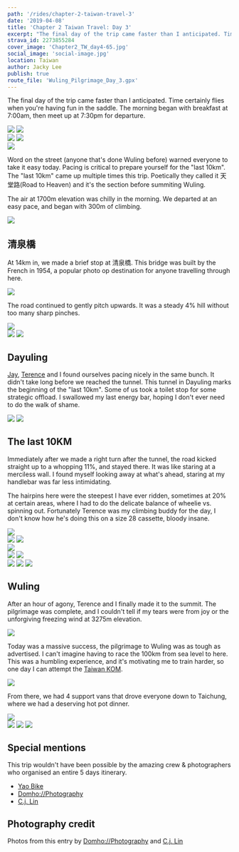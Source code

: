 ```yaml
---
path: '/rides/chapter-2-taiwan-travel-3'
date: '2019-04-08'
title: 'Chapter 2 Taiwan Travel: Day 3'
excerpt: "The final day of the trip came faster than I anticipated. Time certainly flies when you're having fun in the saddle. The morning began with breakfast at 7:00am, then meet up at 7:30pm for departure."
strava_id: 2273855284
cover_image: 'Chapter2_TW_day4-65.jpg'
social_image: 'social-image.jpg'
location: Taiwan
author: Jacky Lee
publish: true
route_file: 'Wuling_Pilgrimage_Day_3.gpx'
---
```


The final day of the trip came faster than I anticipated. Time certainly flies when you're having fun in the saddle. The morning began with breakfast at 7:00am, then meet up at 7:30pm for departure.

<div class='c-photo-cluster'>
<div class='flex'>
<image-zoom><img src='Chapter2_TW_day4-1.jpg'/></image-zoom>
<image-zoom><img src='Chapter2_TW_day4-4.jpg'/></image-zoom>
</div>
<div class='flex'>
<image-zoom><img src='Chapter2_TW_day4-3.jpg'/></image-zoom>
<image-zoom><img src='01.jpg'/></image-zoom>
</div>
<image-zoom><img src='Chapter2_TW_day4-9.jpg'/></image-zoom>
</div>

Word on the street (anyone that's done Wuling before) warned everyone to take it easy today. Pacing is critical to prepare yourself for the "last 10km". The "last 10km" came up multiple times this trip. Poetically they called it 天堂路(Road to Heaven) and it's the section before summiting Wuling.

The air at 1700m elevation was chilly in the morning. We departed at an easy pace, and began with 300m of climbing.

<div class='c-photo-cluster'>
<image-zoom caption="Everyone played it safe, saving enough energy for the last 10km"><img src='Chapter2_TW_day4-10.jpg'/></image-zoom>
</div>

## 清泉橋

At 14km in, we made a brief stop at <marker-link lat='24.297262' lng='121.280214' label='A' zoom='13'>清泉橋</marker-link>. This bridge was built by the French in 1954, a popular photo op destination for anyone travelling through here.

<div class='c-photo-cluster'>
<image-zoom caption="清泉橋"><img src='Chapter2_TW_day4-12.jpg'/></image-zoom>
</div>

The road continued to gently pitch upwards. It was a steady 4% hill without too many sharp pinches.

<div class='c-photo-cluster'>
<image-zoom><img src='Chapter2_TW_day4-21.jpg'/></image-zoom>
<div class='flex'>
<image-zoom><img src='Chapter2_TW_day4-26.jpg'/></image-zoom>
<image-zoom><img src='Chapter2_TW_day4-22.jpg'/></image-zoom>
</div>
</div>

## Dayuling

[Jay](https://www.instagram.com/ecboyy/), [Terence](https://www.instagram.com/terence.yeh/) and I found ourselves pacing nicely in the same bunch. It didn't take long before we reached the tunnel. This tunnel in <marker-link lat='24.180848' lng='121.309831' label='B' zoom='13'>Dayuling</marker-link> marks the beginning of the "last 10km". Some of us took a toilet stop for some strategic offload. I swallowed my last energy bar, hoping I don't ever need to do the walk of shame.

<div class='c-photo-cluster'>
<image-zoom caption="This tunnel marks the beginning of the 'last 10km'"><img src='Chapter2_TW_day4-43.jpg'/></image-zoom>
<image-zoom><img src='Chapter2_TW_day4-56.jpg'/></image-zoom>
</div>

## The last 10KM

Immediately after we made a right turn after the tunnel, the road kicked straight up to a whopping 11%, and stayed there. It was like staring at a merciless wall. I found myself looking away at what's ahead, staring at my handlebar was far less intimidating.

The hairpins here were the steepest I have ever ridden, sometimes at 20% at certain areas, where I had to do the delicate balance of wheelie vs. spinning out. Fortunately Terence was my climbing buddy for the day, I don't know how he's doing this on a size 28 cassette, bloody insane.

<div class='c-photo-cluster'>
<image-zoom caption="Terence, my climbing buddy."><img src='Chapter2_TW_day4-57.jpg'/></image-zoom>
<div class='flex'>
<image-zoom><img src='Chapter2_TW_day4-58.jpg'/></image-zoom>
<image-zoom><img src='Chapter2_TW_day4-59.jpg'/></image-zoom>
</div>
<image-zoom><img src='Chapter2_TW_day4-65.jpg'/></image-zoom>
<div class='flex'>
<image-zoom><img src='Chapter2_TW_day4-85.jpg'/></image-zoom>
<image-zoom><img src='Chapter2_TW_day4-79.jpg'/></image-zoom>
</div>
<div class='flex'>
<image-zoom><img src='Chapter2_TW_day4-77.jpg'/></image-zoom>
<image-zoom><img src='Chapter2_TW_day4-70.jpg'/></image-zoom>
<image-zoom><img src='Chapter2_TW_day4-63.jpg'/></image-zoom>
</div>
</div>

## Wuling

After an hour of agony, Terence and I finally made it to the summit. The pilgrimage was complete, and I couldn't tell if my tears were from joy or the unforgiving freezing wind at 3275m elevation.

<div class='c-photo-cluster'>
<image-zoom caption="Taking a photo with this signage is a must if you make it up here."><img src='02.jpg'/></image-zoom>
</div>

Today was a massive success, the pilgrimage to <marker-link lat='24.137157' lng='121.275718' label='C' zoom='12'>Wuling</marker-link> was as tough as advertised. I can't imagine having to race the 100km from sea level to here. This was a humbling experience, and it's motivating me to train harder, so one day I can attempt the [Taiwan KOM](https://www.youtube.com/watch?v=Sxfd2xzlM6k).

<div class='c-photo-cluster'>
<image-zoom caption="Everybody was stoked to have completed the challenge, but a huge 'fuck you' to the organiser Yao for organising such a torturous route!"><img src='Chapter2_TW_day4-92.jpg'/></image-zoom>
</div>

From there, we had 4 support vans that drove everyone down to Taichung, where we had a deserving hot pot dinner.

<div class='c-photo-cluster'>
<image-zoom caption="All of our bikes went on the support vans. The ride down to Taichung took 2 hours."><img src='Chapter2_TW_day4-88.jpg'/></image-zoom>
<div class='flex'>
<image-zoom caption="Team Thailand"><img src='Chapter2_TW_day4-93.jpg'/></image-zoom>
<image-zoom caption="Team Korea"><img src='Chapter2_TW_day4-94.jpg'/></image-zoom>
<image-zoom caption="A massive kudos to our photographers Dominic and C.j for the trip. They made us look good!"><img src='Chapter2_TW_day4-95.jpg'/></image-zoom>
</div>
</div>

## Special mentions

This trip wouldn't have been possible by the amazing crew & photographers who organised an entire 5 days itinerary.

- [Yao Bike](https://www.facebook.com/yaobike/)
- [Domho://Photography](https://www.facebook.com/domhosports)
- [C.j. Lin](https://www.facebook.com/chunju.lin.315)

## Photography credit

Photos from this entry by [Domho://Photography](https://www.facebook.com/domhosports) and [C.j. Lin](https://www.facebook.com/chunju.lin.315)

